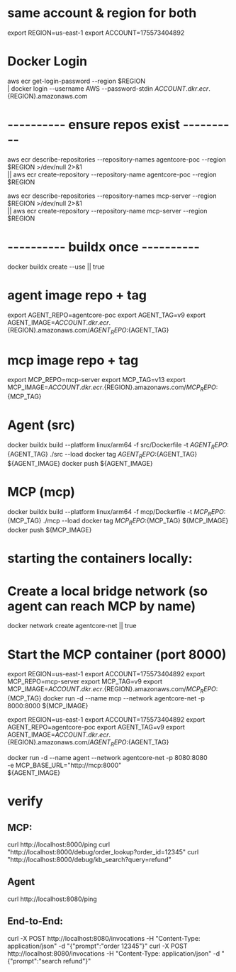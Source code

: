 # same account & region for both
export REGION=us-east-1
export ACCOUNT=175573404892

# Docker Login
aws ecr get-login-password --region $REGION \
| docker login --username AWS --password-stdin ${ACCOUNT}.dkr.ecr.${REGION}.amazonaws.com


# ---------- ensure repos exist ----------
aws ecr describe-repositories --repository-names agentcore-poc --region $REGION >/dev/null 2>&1 \
 || aws ecr create-repository --repository-name agentcore-poc --region $REGION

aws ecr describe-repositories --repository-names mcp-server --region $REGION >/dev/null 2>&1 \
 || aws ecr create-repository --repository-name mcp-server --region $REGION

# ---------- buildx once ----------
docker buildx create --use || true

# agent image repo + tag
export AGENT_REPO=agentcore-poc
export AGENT_TAG=v9
export AGENT_IMAGE=${ACCOUNT}.dkr.ecr.${REGION}.amazonaws.com/${AGENT_REPO}:${AGENT_TAG}

# mcp image repo + tag
export MCP_REPO=mcp-server
export MCP_TAG=v13
export MCP_IMAGE=${ACCOUNT}.dkr.ecr.${REGION}.amazonaws.com/${MCP_REPO}:${MCP_TAG}

# Agent (src)
docker buildx build --platform linux/arm64 -f src/Dockerfile -t ${AGENT_REPO}:${AGENT_TAG} ./src --load
docker tag ${AGENT_REPO}:${AGENT_TAG} ${AGENT_IMAGE}
docker push ${AGENT_IMAGE}


# MCP (mcp)
docker buildx build --platform linux/arm64 -f mcp/Dockerfile -t ${MCP_REPO}:${MCP_TAG} ./mcp --load
docker tag ${MCP_REPO}:${MCP_TAG} ${MCP_IMAGE}
docker push ${MCP_IMAGE}



# starting the containers locally:

# Create a local bridge network (so agent can reach MCP by name)
docker network create agentcore-net || true


# Start the MCP container (port 8000)
export REGION=us-east-1
export ACCOUNT=175573404892
export MCP_REPO=mcp-server
export MCP_TAG=v9
export MCP_IMAGE=${ACCOUNT}.dkr.ecr.${REGION}.amazonaws.com/${MCP_REPO}:${MCP_TAG}
docker run -d --name mcp --network agentcore-net -p 8000:8000 ${MCP_IMAGE}


export REGION=us-east-1
export ACCOUNT=175573404892
export AGENT_REPO=agentcore-poc
export AGENT_TAG=v9
export AGENT_IMAGE=${ACCOUNT}.dkr.ecr.${REGION}.amazonaws.com/${AGENT_REPO}:${AGENT_TAG}

docker run -d --name agent --network agentcore-net -p 8080:8080 \
  -e MCP_BASE_URL="http://mcp:8000" \
  ${AGENT_IMAGE}


# verify 

## MCP:
curl http://localhost:8000/ping
curl "http://localhost:8000/debug/order_lookup?order_id=12345"
curl "http://localhost:8000/debug/kb_search?query=refund"


## Agent
curl http://localhost:8080/ping


## End-to-End:

curl -X POST http://localhost:8080/invocations -H "Content-Type: application/json" -d "{\"prompt\":\"order 12345\"}"
curl -X POST http://localhost:8080/invocations -H "Content-Type: application/json" -d "{\"prompt\":\"search refund\"}"
